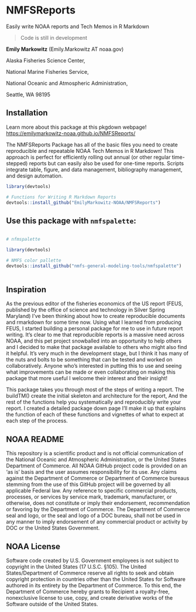 
# NMFSReports

<!-- badges: start -->
<!-- badges: end -->

Easily write NOAA reports and Tech Memos in R Markdown

> Code is still in development

**Emily Markowitz** (Emily.Markowitz AT noaa.gov)

Alaska Fisheries Science Center, 

National Marine Fisheries Service, 

National Oceanic and Atmospheric Administration,

Seattle, WA 98195

## Installation

Learn more about this package at this pkgdown webpage! https://emilymarkowitz-noaa.github.io/NMFSReports/

The NMFSReports Package has all of the basic files you need to create reproducible and repeatable NOAA Tech Memos in R Markdown! This approach is perfect for efficiently rolling out annual (or other regular time-stepped) reports but can easily also be used for one-time reports. Scripts integrate table, figure, and data management, bibliography management, and design automation.


```r
library(devtools)

# Functions for Writing R Markdown Reports 
devtools::install_github("EmilyMarkowitz-NOAA/NMFSReports")

```

## Use this package with `nmfspalette`:

```r

# nfmspalette                    

library(devtools)

# NMFS color pallette
devtools::install_github("nmfs-general-modeling-tools/nmfspalette")                    
                    
```

## Inspiration

As the previous editor of the fisheries economics of the US report (FEUS, published by the office of science and technology in Silver Spring Maryland) I’ve been thinking about how to create reproducible documents and rmarkdown for some time now. Using what I learned from producing FEUS, I started building a personal package for me to use in future report writing. It’s clear to me that reproducible reports is a massive need across NOAA, and this pet project snowballed into an opportunity to help others and I decided to make that package available to others who might also find it helpful. It’s very much in the development stage, but I think it has many of the nuts and bolts to be something that can be tested and worked on collaboratively. Anyone who’s interested in putting this to use and seeing what improvements can be made or even collaborating on making this package that more useful I welcome their interest and their insight!

This package takes you through most of the steps of writing a report. The buildTM() create the initial skeleton and architecture for the report, And the rest of the functions help you systematically and reproducibly write your report. I created a detailed package down page I’ll make it up that explains the function of each of these functions and vignettes of what to expect at each step of the process.

## NOAA README

This repository is a scientific product and is not official communication of the National Oceanic and Atmospheric Administration, or the United States Department of Commerce. All NOAA GitHub project code is provided on an ‘as is’ basis and the user assumes responsibility for its use. Any claims against the Department of Commerce or Department of Commerce bureaus stemming from the use of this GitHub project will be governed by all applicable Federal law. Any reference to specific commercial products, processes, or services by service mark, trademark, manufacturer, or otherwise, does not constitute or imply their endorsement, recommendation or favoring by the Department of Commerce. The Department of Commerce seal and logo, or the seal and logo of a DOC bureau, shall not be used in any manner to imply endorsement of any commercial product or activity by DOC or the United States Government.

## NOAA License

Software code created by U.S. Government employees is not subject to copyright in the United States (17 U.S.C. §105). The United States/Department of Commerce reserve all rights to seek and obtain copyright protection in countries other than the United States for Software authored in its entirety by the Department of Commerce. To this end, the Department of Commerce hereby grants to Recipient a royalty-free, nonexclusive license to use, copy, and create derivative works of the Software outside of the United States.



